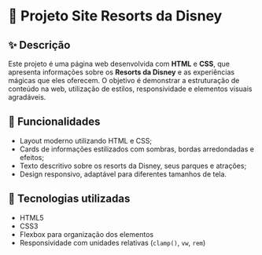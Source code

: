 # 🌟 Projeto Site Resorts da Disney

## ✨ Descrição
Este projeto é uma página web desenvolvida com **HTML** e **CSS**, que apresenta informações sobre os **Resorts da Disney** e as experiências mágicas que eles oferecem. O objetivo é demonstrar a estruturação de conteúdo na web, utilização de estilos, responsividade e elementos visuais agradáveis.

## 🎯 Funcionalidades
- Layout moderno utilizando HTML e CSS;
- Cards de informações estilizados com sombras, bordas arredondadas e efeitos;
- Texto descritivo sobre os resorts da Disney, seus parques e atrações;
- Design responsivo, adaptável para diferentes tamanhos de tela.

## 🔧 Tecnologias utilizadas
- HTML5
- CSS3
- Flexbox para organização dos elementos
- Responsividade com unidades relativas (`clamp()`, `vw`, `rem`)
